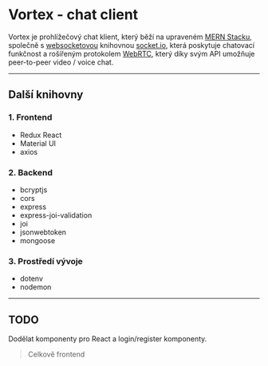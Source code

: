 # Vortex - chat client
Vortex je prohlížečový chat klient, který běží na upraveném [MERN Stacku](https://www.mongodb.com/mern-stack), společně s [websocketovou](https://en.wikipedia.org/wiki/WebSocket) knihovnou [socket.io](https://socket.io/), která poskytuje chatovací funkčnost a rošířeným protokolem [WebRTC](https://webrtc.org/), který díky svým API umožňuje peer-to-peer video / voice chat. 
***
## Další knihovny 

### 1. Frontend
+ Redux React
+ Material UI
+ axios

### 2. Backend
+ bcryptjs
+ cors
+ express
+ express-joi-validation
+ joi
+ jsonwebtoken
+ mongoose

### 3. Prostředí vývoje
+ dotenv
+ nodemon
***
## TODO

Dodělat komponenty pro React a login/register komponenty.
> Celkově frontend 